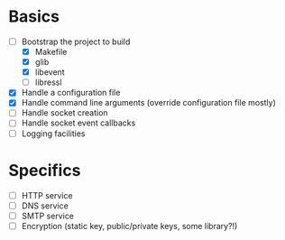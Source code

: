# Basics

* [ ] Bootstrap the project to build
  * [x] Makefile
  * [x] glib
  * [x] libevent
  * [ ] libressl
* [x] Handle a configuration file
* [x] Handle command line arguments (override configuration file mostly)
* [ ] Handle socket creation
* [ ] Handle socket event callbacks
* [ ] Logging facilities
 
# Specifics

* [ ] HTTP service
* [ ] DNS service
* [ ] SMTP service
* [ ] Encryption (static key, public/private keys, some library?!)
